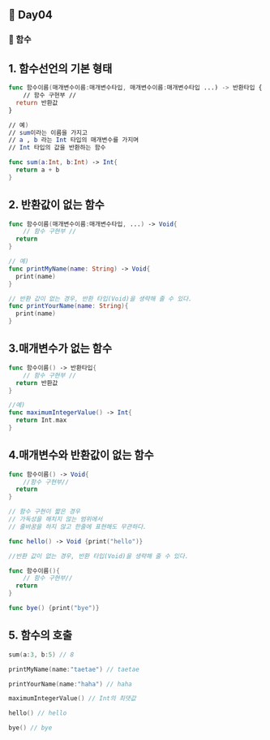 ## :runner: Day04

### :page_with_curl: 함수

## 1. 함수선언의 기본 형태
```swift
func 함수이름(매개변수이름:매개변수타입, 매개변수이름:매개변수타입 ...) -> 반환타입 {
	// 함수 구현부 //
  return 반환값
}

// 예)
// sum이라는 이름을 가지고 
// a , b 라는 Int 타입의 매개변수를 가지며
// Int 타입의 값을 반환하는 함수

func sum(a:Int, b:Int) -> Int{
  return a + b
}
```

## 2. 반환값이 없는 함수
```swift
func 함수이름(매개변수이름:매개변수타입, ...) -> Void{
	// 함수 구현부 //
  return
}

// 예)
func printMyName(name: String) -> Void{
  print(name)
}

// 반환 값이 없는 경우, 반환 타입(Void)을 생략해 줄 수 있다.
func printYourName(name: String){
  print(name)
}
```

## 3.매개변수가 없는 함수
```swift
func 함수이름() -> 반환타입{
	// 함수 구현부 //
  return 반환값
}

//예)
func maximumIntegerValue() -> Int{
  return Int.max
}
```

## 4.매개변수와 반환값이 없는 함수
```swift
func 함수이름() -> Void{
	//함수 구현부//
  return
}

// 함수 구현이 짧은 경우
// 가독성을 해치지 않는 범위에서
// 줄바꿈을 하지 않고 한줄에 표현해도 무관하다.

func hello() -> Void {print("hello")}

//반환 값이 없는 경우, 반환 타입(Void)을 생략해 줄 수 있다.

func 함수이름(){
	// 함수 구현부//
  return
}

func bye() {print("bye")}
```

## 5. 함수의 호출 
```swift
sum(a:3, b:5) // 8

printMyName(name:"taetae") // taetae

printYourName(name:"haha") // haha

maximumIntegerValue() // Int의 최댓값

hello() // hello

bye() // bye
```
